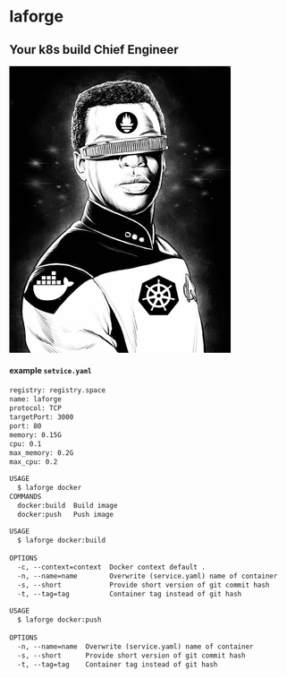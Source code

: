 # laforge

## Your k8s build Chief Engineer


![Kiku](./assets/logo.png)


#### example `setvice.yaml`

```
registry: registry.space
name: laforge
protocol: TCP
targetPort: 3000
port: 80
memory: 0.15G
cpu: 0.1
max_memory: 0.2G
max_cpu: 0.2
```


```
USAGE
  $ laforge docker
COMMANDS
  docker:build  Build image
  docker:push   Push image
```

```
USAGE
  $ laforge docker:build

OPTIONS
  -c, --context=context  Docker context default .
  -n, --name=name        Overwrite (service.yaml) name of container 
  -s, --short            Provide short version of git commit hash
  -t, --tag=tag          Container tag instead of git hash
```

```
USAGE
  $ laforge docker:push

OPTIONS
  -n, --name=name  Overwrite (service.yaml) name of container
  -s, --short      Provide short version of git commit hash
  -t, --tag=tag    Container tag instead of git hash
```
